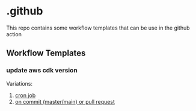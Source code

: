 # .github
This repo contains some workflow templates that can be use in the github action

## Workflow Templates

### update aws cdk version

Variations:

1. [cron job](./workflow-templates/update-aws-cdk-version-cron-job.yml)
2. [on commit (master/main) or pull request](./workflow-templates/update-aws-cdk-version-commit.yml)

